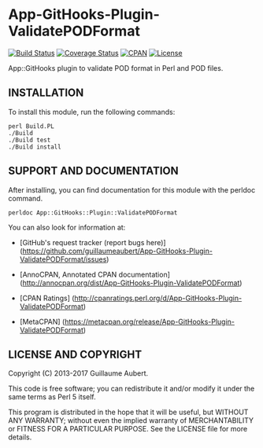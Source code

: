 App-GitHooks-Plugin-ValidatePODFormat
=====================================

[![Build Status](https://travis-ci.org/guillaumeaubert/App-GitHooks-Plugin-ValidatePODFormat.svg?branch=master)](https://travis-ci.org/guillaumeaubert/App-GitHooks-Plugin-ValidatePODFormat)
[![Coverage Status](https://coveralls.io/repos/guillaumeaubert/App-GitHooks-Plugin-ValidatePODFormat/badge.svg?branch=master)](https://coveralls.io/r/guillaumeaubert/App-GitHooks-Plugin-ValidatePODFormat?branch=master)
[![CPAN](https://img.shields.io/cpan/v/App-GitHooks-Plugin-ValidatePODFormat.svg)](https://metacpan.org/release/App-GitHooks-Plugin-ValidatePODFormat)
[![License](https://img.shields.io/badge/license-Perl%205-blue.svg)](http://dev.perl.org/licenses/)

App::GitHooks plugin to validate POD format in Perl and POD files.


INSTALLATION
------------

To install this module, run the following commands:

	perl Build.PL
	./Build
	./Build test
	./Build install


SUPPORT AND DOCUMENTATION
-------------------------

After installing, you can find documentation for this module with the
perldoc command.

	perldoc App::GitHooks::Plugin::ValidatePODFormat


You can also look for information at:

 * [GitHub's request tracker (report bugs here)]
   (https://github.com/guillaumeaubert/App-GitHooks-Plugin-ValidatePODFormat/issues)

 * [AnnoCPAN, Annotated CPAN documentation]
   (http://annocpan.org/dist/App-GitHooks-Plugin-ValidatePODFormat)

 * [CPAN Ratings]
   (http://cpanratings.perl.org/d/App-GitHooks-Plugin-ValidatePODFormat)

 * [MetaCPAN]
   (https://metacpan.org/release/App-GitHooks-Plugin-ValidatePODFormat)


LICENSE AND COPYRIGHT
---------------------

Copyright (C) 2013-2017 Guillaume Aubert.

This code is free software; you can redistribute it and/or modify it under the
same terms as Perl 5 itself.

This program is distributed in the hope that it will be useful, but WITHOUT ANY
WARRANTY; without even the implied warranty of MERCHANTABILITY or FITNESS FOR A
PARTICULAR PURPOSE. See the LICENSE file for more details.
